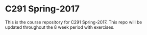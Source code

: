# C291 Spring-2017

This is the course repository for C291 Spring-2017. This repo will be
updated throughout the 8 week period with exercises.

